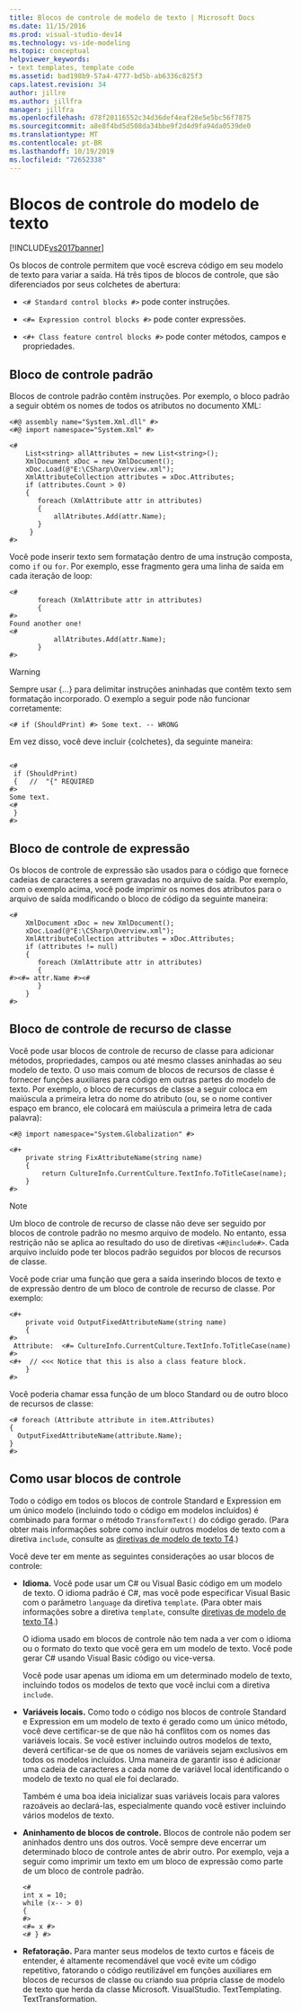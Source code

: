 ```yaml
---
title: Blocos de controle de modelo de texto | Microsoft Docs
ms.date: 11/15/2016
ms.prod: visual-studio-dev14
ms.technology: vs-ide-modeling
ms.topic: conceptual
helpviewer_keywords:
- text templates, template code
ms.assetid: bad198b9-57a4-4777-bd5b-ab6336c825f3
caps.latest.revision: 34
author: jillre
ms.author: jillfra
manager: jillfra
ms.openlocfilehash: d78f20116552c34d36def4eaf28e5e5bc56f7875
ms.sourcegitcommit: a8e8f4bd5d508da34bbe9f2d4d9fa94da0539de0
ms.translationtype: MT
ms.contentlocale: pt-BR
ms.lasthandoff: 10/19/2019
ms.locfileid: "72652338"
---
```

# <a name="text-template-control-blocks"></a>Blocos de controle do modelo de texto
[!INCLUDE[vs2017banner](../includes/vs2017banner.md)]

Os blocos de controle permitem que você escreva código em seu modelo de texto para variar a saída. Há três tipos de blocos de controle, que são diferenciados por seus colchetes de abertura:

- `<# Standard control blocks #>` pode conter instruções.

- `<#= Expression control blocks #>` pode conter expressões.

- `<#+ Class feature control blocks #>` pode conter métodos, campos e propriedades.

## <a name="standard-control-block"></a>Bloco de controle padrão
 Blocos de controle padrão contêm instruções. Por exemplo, o bloco padrão a seguir obtém os nomes de todos os atributos no documento XML:

```
<#@ assembly name="System.Xml.dll" #>
<#@ import namespace="System.Xml" #>

<#
    List<string> allAttributes = new List<string>();
    XmlDocument xDoc = new XmlDocument();
    xDoc.Load(@"E:\CSharp\Overview.xml");
    XmlAttributeCollection attributes = xDoc.Attributes;
    if (attributes.Count > 0)
    {
       foreach (XmlAttribute attr in attributes)
       {
           allAtributes.Add(attr.Name);
       }
     }
#>
```

 Você pode inserir texto sem formatação dentro de uma instrução composta, como `if` ou `for`. Por exemplo, esse fragmento gera uma linha de saída em cada iteração de loop:

```
<#
       foreach (XmlAttribute attr in attributes)
       {
#>
Found another one!
<#
           allAtributes.Add(attr.Name);
       }
#>
```

> [!WARNING]
> Sempre usar {...} para delimitar instruções aninhadas que contêm texto sem formatação incorporado. O exemplo a seguir pode não funcionar corretamente:
>
> `<# if (ShouldPrint) #> Some text. -- WRONG`
>
> Em vez disso, você deve incluir {colchetes}, da seguinte maneira:

```

<#
 if (ShouldPrint)
 {   //  "{" REQUIRED
#>
Some text.
<#
 }
#>

```

## <a name="expression-control-block"></a>Bloco de controle de expressão
 Os blocos de controle de expressão são usados para o código que fornece cadeias de caracteres a serem gravadas no arquivo de saída. Por exemplo, com o exemplo acima, você pode imprimir os nomes dos atributos para o arquivo de saída modificando o bloco de código da seguinte maneira:

```
<#
    XmlDocument xDoc = new XmlDocument();
    xDoc.Load(@"E:\CSharp\Overview.xml");
    XmlAttributeCollection attributes = xDoc.Attributes;
    if (attributes != null)
    {
       foreach (XmlAttribute attr in attributes)
       {
#><#= attr.Name #><#
       }
    }
#>
```

## <a name="class-feature-control-block"></a>Bloco de controle de recurso de classe
 Você pode usar blocos de controle de recurso de classe para adicionar métodos, propriedades, campos ou até mesmo classes aninhadas ao seu modelo de texto. O uso mais comum de blocos de recursos de classe é fornecer funções auxiliares para código em outras partes do modelo de texto. Por exemplo, o bloco de recursos de classe a seguir coloca em maiúscula a primeira letra do nome do atributo (ou, se o nome contiver espaço em branco, ele colocará em maiúscula a primeira letra de cada palavra):

```
<#@ import namespace="System.Globalization" #>
```

```
<#+
    private string FixAttributeName(string name)
    {
        return CultureInfo.CurrentCulture.TextInfo.ToTitleCase(name);
    }
#>
```

> [!NOTE]
> Um bloco de controle de recurso de classe não deve ser seguido por blocos de controle padrão no mesmo arquivo de modelo. No entanto, essa restrição não se aplica ao resultado do uso de diretivas `<#@include#>`. Cada arquivo incluído pode ter blocos padrão seguidos por blocos de recursos de classe.

 Você pode criar uma função que gera a saída inserindo blocos de texto e de expressão dentro de um bloco de controle de recurso de classe. Por exemplo:

```
<#+
    private void OutputFixedAttributeName(string name)
    {
#>
 Attribute:  <#= CultureInfo.CurrentCulture.TextInfo.ToTitleCase(name) #>
<#+  // <<< Notice that this is also a class feature block.
    }
#>
```

 Você poderia chamar essa função de um bloco Standard ou de outro bloco de recursos de classe:

```
<# foreach (Attribute attribute in item.Attributes)
{
  OutputFixedAttributeName(attribute.Name);
}
#>
```

## <a name="how-to-use-control-blocks"></a>Como usar blocos de controle
 Todo o código em todos os blocos de controle Standard e Expression em um único modelo (incluindo todo o código em modelos incluídos) é combinado para formar o método `TransformText()` do código gerado. (Para obter mais informações sobre como incluir outros modelos de texto com a diretiva `include`, consulte as [diretivas de modelo de texto T4](../modeling/t4-text-template-directives.md).)

 Você deve ter em mente as seguintes considerações ao usar blocos de controle:

- **Idioma.** Você pode usar um C# ou Visual Basic código em um modelo de texto. O idioma padrão é C#, mas você pode especificar Visual Basic com o parâmetro `language` da diretiva `template`. (Para obter mais informações sobre a diretiva `template`, consulte [diretivas de modelo de texto T4](../modeling/t4-text-template-directives.md).)

     O idioma usado em blocos de controle não tem nada a ver com o idioma ou o formato do texto que você gera em um modelo de texto. Você pode gerar C# usando Visual Basic código ou vice-versa.

     Você pode usar apenas um idioma em um determinado modelo de texto, incluindo todos os modelos de texto que você inclui com a diretiva `include`.

- **Variáveis locais.** Como todo o código nos blocos de controle Standard e Expression em um modelo de texto é gerado como um único método, você deve certificar-se de que não há conflitos com os nomes das variáveis locais. Se você estiver incluindo outros modelos de texto, deverá certificar-se de que os nomes de variáveis sejam exclusivos em todos os modelos incluídos. Uma maneira de garantir isso é adicionar uma cadeia de caracteres a cada nome de variável local identificando o modelo de texto no qual ele foi declarado.

     Também é uma boa ideia inicializar suas variáveis locais para valores razoáveis ao declará-las, especialmente quando você estiver incluindo vários modelos de texto.

- **Aninhamento de blocos de controle.** Blocos de controle não podem ser aninhados dentro uns dos outros. Você sempre deve encerrar um determinado bloco de controle antes de abrir outro. Por exemplo, veja a seguir como imprimir um texto em um bloco de expressão como parte de um bloco de controle padrão.

    ```
    <#
    int x = 10;
    while (x-- > 0)
    {
    #>
    <#= x #>
    <# } #>
    ```

- **Refatoração.** Para manter seus modelos de texto curtos e fáceis de entender, é altamente recomendável que você evite um código repetitivo, fatorando o código reutilizável em funções auxiliares em blocos de recursos de classe ou criando sua própria classe de modelo de texto que herda da classe Microsoft. VisualStudio. TextTemplating. TextTransformation.
